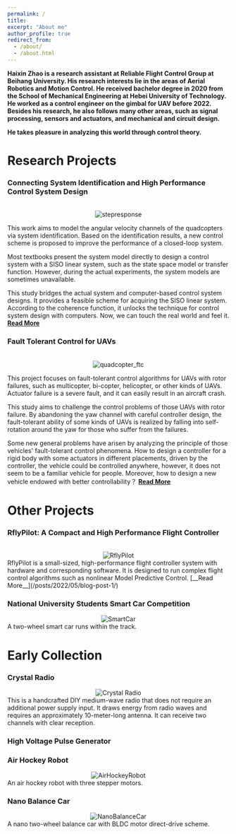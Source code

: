 ```yaml
---
permalink: /
title: 
excerpt: "About me"
author_profile: true
redirect_from: 
  - /about/
  - /about.html
---
```


__Haixin Zhao is a research assistant at Reliable Flight Control Group at Beihang University.   His research interests lie in the areas of Aerial Robotics and Motion Control.   He received bachelor degree in 2020 from the School of Mechanical Engineering at Hebei University of Technology.   He worked as a control engineer on the gimbal for UAV before 2022.   Besides his research, he also follows many other areas, such as signal processing, sensors and actuators, and mechanical and circuit design.__

__He takes pleasure in analyzing this world through control theory.__

Research Projects
=======
### Connecting System Identification and High Performance Control System Design
<br/>
<center>
    <img src="../images/step_response.jpg" alt="stepresponse">
</center>


This work aims to model the angular velocity channels of the quadcopters via system identification. Based on the identification results, a new control scheme is proposed to improve the performance of a closed-loop system.

Most textbooks present the system model directly to design a control system with a SISO linear system, such as the state space model or transfer function. However, during the actual experiments, the system models are sometimes unavailable. 

This study bridges the actual system and computer-based control system designs. It provides a feasible scheme for acquiring the SISO linear system. According to the coherence function, it unlocks the technique for control system design with computers. Now, we can touch the real world and feel it. [__Read More__](/posts/2022/05/blog-post-1/)




### Fault Tolerant Control for UAVs
<br/>

<center>
    <img src="../images/quadcopter_ftc.jpg" alt="quadcopter_ftc">
</center>

This project focuses on fault-tolerant control algorithms for UAVs with rotor failures, such as multicopter, bi-copter, helicopter, or other kinds of UAVs. Actuator failure is a severe fault, and it can easily result in an aircraft crash. 

This study aims to challenge the control problems of those UAVs with rotor failure. By abandoning the yaw channel with careful controller design, the fault-tolerant ability of some kinds of UAVs is realized by falling into self-rotation around the yaw for those who suffer from the failures. 

Some new general problems have arisen by analyzing the principle of those vehicles' fault-tolerant control phenomena. How to design a controller for a rigid body with some actuators in different placements, driven by the controller, the vehicle could be controlled anywhere, however, it does not seem to be a familiar vehicle for people. Moreover, how to design a new vehicle endowed with better controllability？  [__Read More__](/posts/2022/05/blog-post-1/)



# Other Projects

### RflyPilot: A Compact and High Performance Flight Controller
<br/>
<center>
    <img src="../images/rflypilot.jpg" alt="RflyPilot">
</center>
RflyPilot is a small-sized, high-performance flight controller system with hardware and corresponding
software. It is designed to run complex flight control algorithms such as nonlinear Model Predictive Control.  [__Read More__](/posts/2022/05/blog-post-1/)

### National University Students Smart Car Competition
<center>
    <img src="../images/freescale.jpg" alt="SmartCar">
</center>
A two-wheel smart car runs within the track.

# Early Collection

### Crystal Radio

<center>
    <img src="../images/Crystal_radio.jpg" alt="Crystal Radio">
</center>
This is a handcrafted DIY medium-wave radio that does not require an additional power supply input. It draws energy from radio waves and requires an approximately 10-meter-long antenna. It can receive two channels with clear reception.

### High Voltage Pulse Generator 

### Air Hockey Robot
<center>
    <img src="../images/air_hockey.jpg" alt="AirHockeyRobot">
</center>
An air hockey robot with three stepper motors.

### Nano Balance Car

<center>
    <img src="../images/balancercar.jpg" alt="NanoBalanceCar">
</center>
A nano two-wheel balance car with BLDC motor direct-drive scheme.

### 
